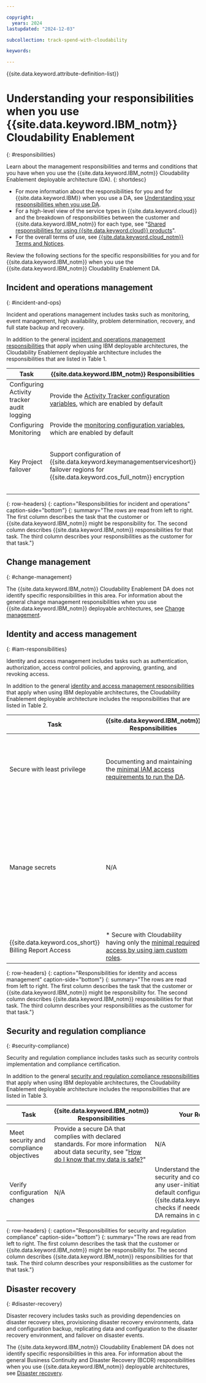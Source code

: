 ```yaml
---

copyright:
  years: 2024
lastupdated: "2024-12-03"

subcollection: track-spend-with-cloudability

keywords:

---
```


{{site.data.keyword.attribute-definition-list}}

# Understanding your responsibilities when you use {{site.data.keyword.IBM_notm}} Cloudability Enablement
{: #responsibilities}



Learn about the management responsibilities and terms and conditions that you have when you use the {{site.data.keyword.IBM_notm}} Cloudability Enablement deployable architecture (DA).
{: shortdesc}

- For more information about the responsibilities for you and for {{site.data.keyword.IBM}} when you use a DA, see [Understanding your responsibilities when you use DA](/docs/secure-enterprise?topic=secure-enterprise-responsibilities-deployable-architectures).
- For a high-level view of the service types in {{site.data.keyword.cloud}} and the breakdown of responsibilities between the customer and {{site.data.keyword.IBM_notm}} for each type, see "[Shared responsibilities for using {{site.data.keyword.cloud}} products](/docs/overview?topic=overview-shared-responsibilities)".
- For the overall terms of use, see [{{site.data.keyword.cloud_notm}} Terms and Notices](/docs/overview?topic=overview-terms).



Review the following sections for the specific responsibilities for you and for {{site.data.keyword.IBM_notm}} when you use the {{site.data.keyword.IBM_notm}} Cloudability Enablement DA.





## Incident and operations management
{: #incident-and-ops}




Incident and operations management includes tasks such as monitoring, event management, high availability, problem determination, recovery, and full state backup and recovery.

In addition to the general [incident and operations management responsibilities](/docs/secure-enterprise?topic=secure-enterprise-responsibilities-deployable-architectures#incident-and-ops-da) that apply when using IBM deployable architectures, the Cloudability Enablement deployable architecture includes the responsibilities that are listed in Table 1.

| Task | {{site.data.keyword.IBM_notm}} Responsibilities | Your Responsibilities |
|----------|-----------------------|--------|
|Configuring Activity tracker audit logging| Provide the [Activity Tracker configuration variables](/docs/track-spend-with-cloudability?topic=track-spend-with-cloudability-configure#bucket-audit-events), which are enabled by default | Review and disable these configurations as desired and [configure a target](/docs/atracker?topic=atracker-getting-started-target-cloud-logs) to view the logs |
|Configuring Monitoring |Provide the [monitoring configuration variables](/docs/track-spend-with-cloudability?topic=track-spend-with-cloudability-configure#bucket-metrics), which are enabled by default | 1. Review and disable these configurations as desired. \n 2. Configure a [metrics target](/docs/metrics-router?topic=metrics-router-target-manage&interface=ui). |
|Key Project failover| Support configuration of {{site.data.keyword.keymanagementserviceshort}} failover regions for {{site.data.keyword.cos_full_notm}} encryption | If {{site.data.keyword.keymanagementserviceshort}} failover support is needed, then select one of the [supported {{site.data.keyword.keymanagementserviceshort}} failover regions](/docs/key-protect?topic=key-protect-ha-dr#availability) when [selecting a region](/docs/track-spend-with-cloudability?topic=track-spend-with-cloudability-configure#regions) to deploy your infrastructure. |
{: row-headers}
{: caption="Responsibilities for incident and operations" caption-side="bottom"}
{: summary="The rows are read from left to right. The first column describes the task that the customer or {{site.data.keyword.IBM_notm}} might be responsibility for. The second column describes {{site.data.keyword.IBM_notm}} responsibilities for that task. The third column describes your responsibilities as the customer for that task."}


## Change management
{: #change-management}






The {{site.data.keyword.IBM_notm}} Cloudability Enablement DA does not identify specific responsibilities in this area. For information about the general change management responsibilities when you use {{site.data.keyword.IBM_notm}} deployable architectures, see [Change management](/docs/secure-enterprise?topic=secure-enterprise-responsibilities-deployable-architectures#change-management-da).


## Identity and access management
{: #iam-responsibilities}




Identity and access management includes tasks such as authentication, authorization, access control policies, and approving, granting, and revoking access.

In addition to the general [identity and access management responsibilities](/docs/secure-enterprise?topic=secure-enterprise-responsibilities-deployable-architectures#iam-responsibilities-da) that apply when using IBM deployable architectures, the Cloudability Enablement deployable architecture includes the responsibilities that are listed in Table 2.

| Task | {{site.data.keyword.IBM_notm}} Responsibilities | Your Responsibilities |
|----------|-----------------------|--------|
| Secure with least privilege | Documenting and maintaining the [minimal IAM access requirements to run the DA](/docs/track-spend-with-cloudability?topic=track-spend-with-cloudability-planning#cloudability-iam-prereqs). | Ensure that the DA operator (user, service ID, or trusted profile) is [configured with the least privileged access policies](/docs/track-spend-with-cloudability?topic=track-spend-with-cloudability-planning#cloudability-iam-prereqs) |
| Manage secrets | N/A | * Generate the necessary secrets (IAM API keys) and configure trusted profiles that are needed to run the DA. \n * Manage generated secrets by following secure best practices such as rotating credentials. |
| {{site.data.keyword.cos_short}} Billing Report Access | * Secure with Cloudability having only the [minimal required access by using iam custom roles](/docs/track-spend-with-cloudability?topic=track-spend-with-cloudability-ibm-cloud-enablement-faqs#what-access-for-cloudability). |
{: row-headers}
{: caption="Responsibilities for identity and access management" caption-side="bottom"}
{: summary="The rows are read from left to right. The first column describes the task that the customer or {{site.data.keyword.IBM_notm}} might be responsibility for. The second column describes {{site.data.keyword.IBM_notm}} responsibilities for that task. The third column describes your responsibilities as the customer for that task."}

## Security and regulation compliance
{: #security-compliance}




Security and regulation compliance includes tasks such as security controls implementation and compliance certification.

In addition to the general [security and regulation compliance responsibilities](https://test.cloud.ibm.com/docs-draft/secure-enterprise?topic=secure-enterprise-responsibilities-deployable-architectures#security-compliance-da) that apply when using IBM deployable architectures, the Cloudability Enablement deployable architecture includes the responsibilities that are listed in Table 3.

| Task | {{site.data.keyword.IBM_notm}} Responsibilities | Your Responsibilities |
|----------|-----------------------|--------|
| Meet security and compliance objectives | Provide a secure DA that complies with declared standards. For more information about data security, see "[How do I know that my data is safe?](/docs/overview?topic=overview-security)" | N/A |
| Verify configuration changes | N/A| Understand the effects on the security and compliance posture of any user-initiated changes to the default configuration. Run {{site.data.keyword.compliance_long}} checks if needed to ensure that the DA remains in compliance. |
{: row-headers}
{: caption="Responsibilities for security and regulation compliance" caption-side="bottom"}
{: summary="The rows are read from left to right. The first column describes the task that the customer or {{site.data.keyword.IBM_notm}} might be responsibility for. The second column describes {{site.data.keyword.IBM_notm}} responsibilities for that task. The third column describes your responsibilities as the customer for that task."}

## Disaster recovery
{: #disaster-recovery}




Disaster recovery includes tasks such as providing dependencies on disaster recovery sites, provisioning disaster recovery environments, data and configuration backup, replicating data and configuration to the disaster recovery environment, and failover on disaster events.

The {{site.data.keyword.IBM_notm}} Cloudability Enablement DA does not identify specific responsibilities in this area. For information about the general Business Continuity and Disaster Recovery (BCDR) responsibilities when you use {{site.data.keyword.IBM_notm}} deployable architectures, see [Disaster recovery](/docs/secure-enterprise?topic=secure-enterprise-responsibilities-deployable-architectures#disaster-recovery-da).
